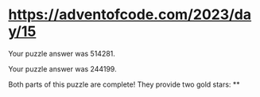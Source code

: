 # https://adventofcode.com/2023/day/15

Your puzzle answer was 514281.

Your puzzle answer was 244199.

Both parts of this puzzle are complete! They provide two gold stars: **
